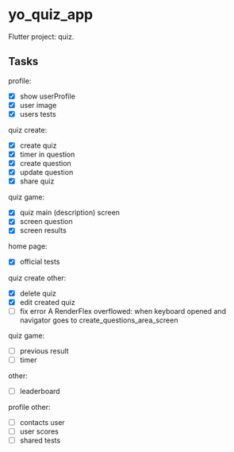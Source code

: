 # yo_quiz_app

Flutter project: quiz.

## Tasks

profile:
- [x] show userProfile
- [x] user image
- [x] users tests

quiz create:
- [x] create quiz
- [x] timer in question
- [x] create question
- [x] update question
- [x] share quiz

quiz game:
- [x] quiz main (description) screen
- [x] screen question
- [x] screen results

home page:
- [x] official tests

quiz create other:
- [x] delete quiz
- [x] edit created quiz
- [ ] fix error A RenderFlex overflowed: when keyboard opened and navigator goes to create_questions_area_screen

quiz game:
- [ ] previous result
- [ ] timer

other:
- [ ] leaderboard

profile other:
- [ ] contacts user 
- [ ] user scores
- [ ] shared tests